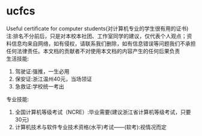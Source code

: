 # ucfcs
Useful certificate for computer students(对计算机专业的学生很有用的证书)  
注:排名不分前后，只是对本校本社团、工作室同学的建议，仅代表个人观点；资料信息均来自网络，如有侵权，请联系我们删除，如有信息错误等问题我们不承担任何法律责任。本文档的贡献者不对使用本文档的内容产生的任何后果负责  
生活技能:
1. 驾驶证:强推，一生必用
2. 保安证:浙江温州40元，当场领证
3. 急救证:学校统一考出

专业技能:
1. 全国计算机等级考试（NCRE）:毕业需要(建议浙江省计算机等级考试，只要30元)
2. 计算机技术与软件专业技术资格(水平)考试——(软考):视情况而定
